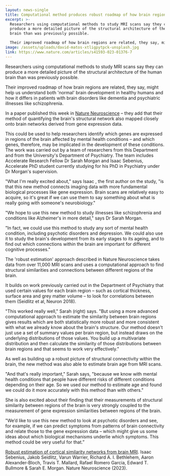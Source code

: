 ```yaml
---
layout: news-single
title: Computational method produces robust roadmap of how brain regions are related
excerpt: >-
  Researchers using computational methods to study MRI scans say they can
  produce a more detailed picture of the structural architecture of the human
  brain than was previously possible.

  Their improved roadmap of how brain regions are related, they say, might help us understand both 'normal' brain development in healthy humans and how it differs in patients with brain disorders like dementia and psychiatric illnesses like schizophrenia.
image: /assets/uploads/david-matos-xtligpytpck-unsplash.jpg
link: https://www.nature.com/articles/s41593-023-01376-7
---
```

Researchers using computational methods to study MRI scans say they can produce a more detailed picture of the structural architecture of the human brain than was previously possible.


Their improved roadmap of how brain regions are related, they say, might help us understand both 'normal' brain development in healthy humans and how it differs in patients with brain disorders like dementia and psychiatric illnesses like schizophrenia.


In a paper published this week in [Nature Neuroscience](https://www.nature.com/articles/s41593-023-01376-7) – they add that their method of quantifying the brain's structural network also mapped closely onto brain networks derived from gene expression data.


This could be used to help researchers identify which genes are expressed in regions of the brain affected by mental health conditions – and which genes, therefore, may be implicated in the development of these conditions.
The work was carried out by a team of researchers from this Department and from the University's Department of Psychiatry. The team includes Accelerate Research Fellow Dr Sarah Morgan and Isaac Sebenius,  Accelerate PhD student currently studying for his PhD in Psychiatry under Dr Morgan's supervision. 

"What I'm really excited about," says Isaac , the first author on the study, "is that this new method connects imaging data with more fundamental biological processes like gene expression. Brain scans are relatively easy to acquire, so it's great if we can use them to say something about what is really going with someone's neurobiology."

"We hope to use this new method to study illnesses like schizophrenia and conditions like Alzheimer's in more detail," says Dr Sarah Morgan.

"In fact, we could use this method to study any sort of mental health condition, including psychotic disorders and depression. We could also use it to study the brain's development from its early stages to its ageing, and to find out which connections within the brain are important for different cognitive processes."

The 'robust estimation' approach described in Nature Neuroscience takes data from over 11,000 MRI scans and uses a computational approach to find structural similarities and connections between different regions of the brain.

It builds on work previously carried out in the Department of Psychiatry that used certain values for each brain region – such as cortical thickness, surface area and grey matter volume – to look for correlations between them (Seidlitz et al, Neuron 2018).

"This worked really well," Sarah (right) says. "But using a more advanced computational approach to estimate the similarity between brain regions gives results which are both statistically more robust and more consistent with what we already know about the brain's structure. Our method doesn’t just use a set of summary values per brain region, but instead draws on the underlying distributions of those values. You build up a multivariate distribution and then calculate the similarity of those distributions between brain regions and that seems to work very effectively."

As well as building up a robust picture of structural connectivity within the brain, the new method was also able to estimate brain age from MRI scans.

"And that's really important," Sarah says, "because we know with mental health conditions that people have different risks of different conditions depending on their age. So we used our method to estimate age and found we could do it more accurately with this method than with others."

She is also excited about their finding that their measurements of structural similarity between regions of the brain is very strongly coupled to the measurement of gene expression similarities between regions of the brain.

"We’d like to use this new method to look at psychotic disorders and see, for example, if we can predict symptoms from patterns of brain connectivity and relate those to the gene expression data – which might give us some ideas about which biological mechanisms underlie which symptoms. This method could be very useful for that.”

[Robust estimation of cortical similarity networks from brain MRI](https://www.nature.com/articles/s41593-023-01376-7). Isaac Sebenius, Jakob Seidlitz, Varun Warrier, Richard A. I. Bethlehem, Aaron Alexander-Bloch, Travis T. Mallard, Rafael Romero Garcia, Edward T. Bullmore & Sarah E. Morgan. Nature Neuroscience (2023).